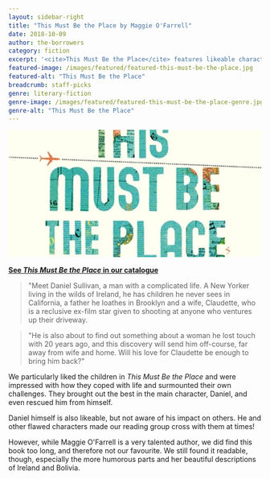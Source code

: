 ```yaml
---
layout: sidebar-right
title: "This Must Be the Place by Maggie O'Farrell"
date: 2018-10-09
author: the-borrowers
category: fiction
excerpt: '<cite>This Must Be the Place</cite> features likeable characters and beautiful descriptions.'
featured-image: /images/featured/featured-this-must-be-the-place.jpg
featured-alt: "This Must Be the Place"
breadcrumb: staff-picks
genre: literary-fiction
genre-image: /images/featured/featured-this-must-be-the-place-genre.jpg
genre-alt: "This Must Be the Place"
---
```


![This Must Be the Place](/images/featured/featured-this-must-be-the-place.jpg)

**[See <cite>This Must Be the Place</cite> in our catalogue](https://suffolk.spydus.co.uk/cgi-bin/spydus.exe/ENQ/OPAC/BIBENQ?BRN=2056505)**

> "Meet Daniel Sullivan, a man with a complicated life. A New Yorker living in the wilds of Ireland, he has children he never sees in California, a father he loathes in Brooklyn and a wife, Claudette, who is a reclusive ex-film star given to shooting at anyone who ventures up their driveway.

> "He is also about to find out something about a woman he lost touch with 20 years ago, and this discovery will send him off-course, far away from wife and home. Will his love for Claudette be enough to bring him back?"

We particularly liked the children in <cite>This Must Be the Place</cite> and were impressed with how they coped with life and surmounted their own challenges. They brought out the best in the main character, Daniel, and even rescued him from himself.

Daniel himself is also likeable, but not aware of his impact on others. He and other flawed characters made our reading group cross with them at times!

However, while Maggie O'Farrell is a very talented author, we did find this book too long, and therefore not our favourite. We still found it readable, though, especially the more humorous parts and her beautiful descriptions of Ireland and Bolivia.
